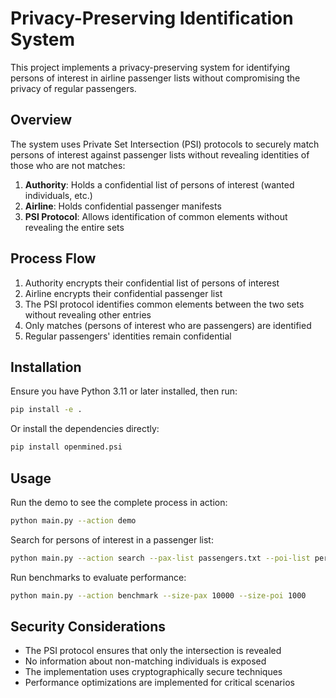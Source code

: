 # Privacy-Preserving Identification System

This project implements a privacy-preserving system for identifying persons of interest in airline passenger lists without compromising the privacy of regular passengers.

## Overview

The system uses Private Set Intersection (PSI) protocols to securely match persons of interest against passenger lists without revealing identities of those who are not matches:

1. **Authority**: Holds a confidential list of persons of interest (wanted individuals, etc.)
2. **Airline**: Holds confidential passenger manifests
3. **PSI Protocol**: Allows identification of common elements without revealing the entire sets

## Process Flow

1. Authority encrypts their confidential list of persons of interest
2. Airline encrypts their confidential passenger list
3. The PSI protocol identifies common elements between the two sets without revealing other entries
4. Only matches (persons of interest who are passengers) are identified
5. Regular passengers' identities remain confidential

## Installation

Ensure you have Python 3.11 or later installed, then run:

```bash
pip install -e .
```

Or install the dependencies directly:

```bash
pip install openmined.psi
```

## Usage

Run the demo to see the complete process in action:

```bash
python main.py --action demo
```

Search for persons of interest in a passenger list:

```bash
python main.py --action search --pax-list passengers.txt --poi-list persons_of_interest.txt
```

Run benchmarks to evaluate performance:

```bash
python main.py --action benchmark --size-pax 10000 --size-poi 1000
```

## Security Considerations

- The PSI protocol ensures that only the intersection is revealed
- No information about non-matching individuals is exposed
- The implementation uses cryptographically secure techniques
- Performance optimizations are implemented for critical scenarios
